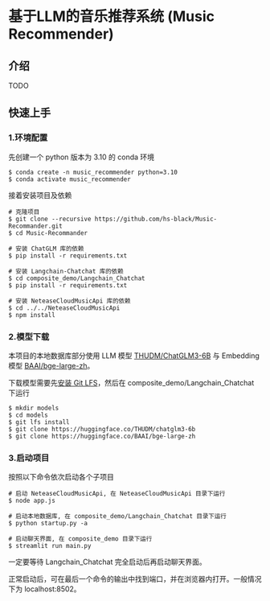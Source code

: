 # 基于LLM的音乐推荐系统 (Music Recommender)

## 介绍

TODO

## 快速上手

### 1.环境配置

先创建一个 python 版本为 3.10 的 conda 环境
```shell
$ conda create -n music_recommender python=3.10
$ conda activate music_recommender
```

接着安装项目及依赖
```shell
# 克隆项目
$ git clone --recursive https://github.com/hs-black/Music-Recommander.git
$ cd Music-Recommander

# 安装 ChatGLM 库的依赖
$ pip install -r requirements.txt

# 安装 Langchain-Chatchat 库的依赖
$ cd composite_demo/Langchain_Chatchat
$ pip install -r requirements.txt

# 安装 NeteaseCloudMusicApi 库的依赖
$ cd ../../NeteaseCloudMusicApi
$ npm install
```

### 2.模型下载
本项目的本地数据库部分使用 LLM 模型 [THUDM/ChatGLM3-6B](https://huggingface.co/THUDM/chatglm3-6b) 与 Embedding 模型 [BAAI/bge-large-zh](https://huggingface.co/BAAI/bge-large-zh)。

下载模型需要先[安装 Git LFS](https://docs.github.com/zh/repositories/working-with-files/managing-large-files/installing-git-large-file-storage)，然后在 composite_demo/Langchain_Chatchat 下运行

```shell
$ mkdir models
$ cd models
$ git lfs install
$ git clone https://huggingface.co/THUDM/chatglm3-6b
$ git clone https://huggingface.co/BAAI/bge-large-zh
```

### 3.启动项目

按照以下命令依次启动各个子项目

```shell
# 启动 NeteaseCloudMusicApi, 在 NeteaseCloudMusicApi 目录下运行
$ node app.js

# 启动本地数据库, 在 composite_demo/Langchain_Chatchat 目录下运行
$ python startup.py -a

# 启动聊天界面, 在 composite_demo 目录下运行
$ streamlit run main.py
```

一定要等待 Langchain_Chatchat 完全启动后再启动聊天界面。

正常启动后，可在最后一个命令的输出中找到端口，并在浏览器内打开。一般情况下为 localhost:8502。